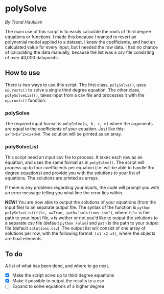 # polySolve
*By Trond Hauklien*

The main use of this script is to easily calculate the roots of third degree equations or functions. I made this because I wanted to revert an polynomial model applied to a dataset. I knew the coefficients, and had an calculated value for every input, but I needed the raw data. I had no chance of calculating the data manually, because the list was a csv file consisting of over 40,000 datapoints.

## How to use
There is two ways to use this script. The first class, `polySolve()`, uses `np.roots()` to solve a single third degree equation. The other class, `polySolveList()`, takes input from a csv file and processes it with the `np.roots()` function.

### polySolve
The required input format is `polySolve(a, b, c, d)` where the arguments are equal to the coefficients of your equation. Just like this: `ax^3+bx^2+cx+d=0`. The solution will be printed as an array.

### polySolveList
This script need an input csv file to process. It takes each row as an equation, and uses the same format as in `polySolve()`. The script will process up to four coefficients per equation (i.e. will be able to handle 3rd degree equations) and provide you with the solutions to your list of equations. The solutions are printed as arrays.

If there is any problems regarding your inputs, the code will prompt you with an error message telling you what line the error lies within.

**NEW!** You are now able to output the solutions of your equations (from the input file) to an separate output file. The syntax of the function is `python polySolveList(file, w=True, path="solutions.csv")`, where `file` is the path to your input file, `w` is wether or not you'd like to output the solutions to a separate csv file (default `python False`) and `path` is the path to your output file (default `solutions.csv`). The output list will consist of one array of solutions per row, with the following format: `[x1 x2 x3]`, where the objects are float elements.

## To do
A list of what has been done, and where to go next.
- [x] Make the script solve up to third degree equations
- [x] Make it possible to output the results to a csv
- [ ] Expand to solve equations of a higher degree
